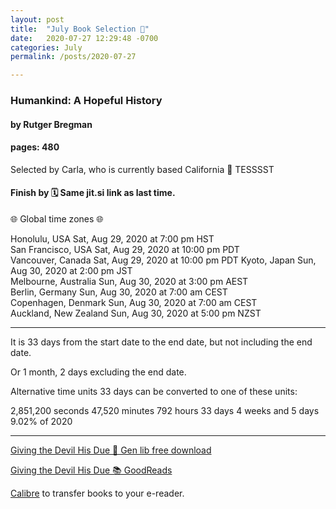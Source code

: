 ```yaml
---
layout: post
title:  "July Book Selection 🌮"
date:   2020-07-27 12:29:48 -0700
categories: July
permalink: /posts/2020-07-27

---
```


### Humankind: A Hopeful History
#### by Rutger Bregman
#### pages: 480

Selected by Carla, who is currently based California 🌮
TESSSST

#### Finish by 🗓️ Same jit.si link as last time. 

🌐 Global time zones 🌐

Honolulu, USA            Sat, Aug 29, 2020 at 7:00 pm HST     
San Francisco, USA       Sat, Aug 29, 2020 at 10:00 pm PDT    
Vancouver, Canada        Sat, Aug 29, 2020 at 10:00 pm PDT 
Kyoto, Japan             Sun, Aug 30, 2020 at 2:00 pm JST     
Melbourne, Australia     Sun, Aug 30, 2020 at 3:00 pm AEST    
Berlin, Germany          Sun, Aug 30, 2020 at 7:00 am CEST    
Copenhagen, Denmark      Sun, Aug 30, 2020 at 7:00 am CEST    
Auckland, New Zealand    Sun, Aug 30, 2020 at 5:00 pm NZST    
  
---

It is 33 days from the start date to the end date, but not including the end date.

Or 1 month, 2 days excluding the end date.

Alternative time units
33 days can be converted to one of these units:

2,851,200 seconds
47,520 minutes
792 hours
33 days
4 weeks and 5 days
9.02% of 2020


---

[Giving the Devil His Due 🔗 Gen lib free download](http://gen.lib.rus.ec/book/index.php?md5=C60B019885FB5CA5564DEB1D7013A617)

[Giving the Devil His Due 📚 GoodReads](https://www.goodreads.com/book/show/52879286-humankind)

[Calibre](https://calibre-ebook.com/) to transfer books to your e-reader.


